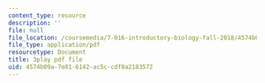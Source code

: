 ```yaml
---
content_type: resource
description: ''
file: null
file_location: /coursemedia/7-016-introductory-biology-fall-2018/4574b09a7e816142ac5ccdf8a2183572_rZjwF5z-Xfw.pdf
file_type: application/pdf
resourcetype: Document
title: 3play pdf file
uid: 4574b09a-7e81-6142-ac5c-cdf8a2183572
---
```

